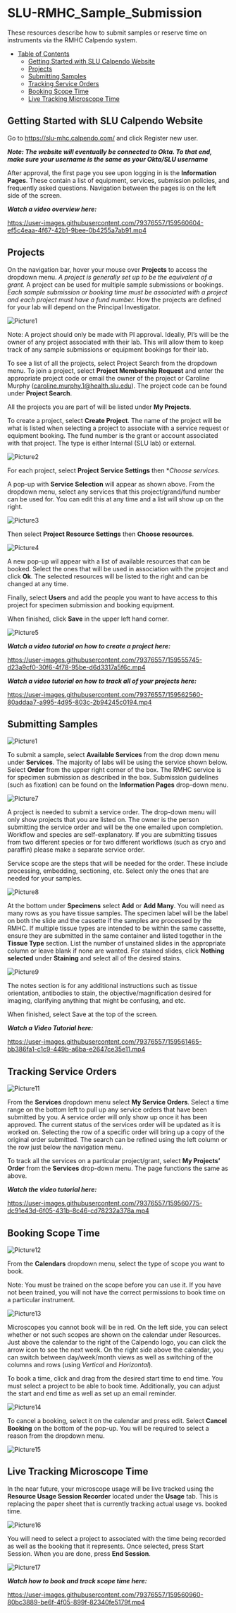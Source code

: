 # SLU-RMHC_Sample_Submission
These resources describe how to submit samples or reserve time on instruments via the RMHC Calpendo system.

- [Table of Contents](#table-of-contents)
  * [Getting Started with SLU Calpendo Website](#getting-started-with-slu-calpendo-website)
  * [Projects](#projects)
  * [Submitting Samples](#submitting-samples)
  * [Tracking Service Orders](#tracking-service-orders)
  * [Booking Scope Time](#booking-scope-time)
  * [Live Tracking Microscope Time](#live-tracking-microscope-time)

## Getting Started with SLU Calpendo Website 

Go to https://slu-mhc.calpendo.com/ and click Register new user.

***Note: The website will eventually be connected to Okta. To that end, make sure your username is the same as your Okta/SLU username***

After approval, the first page you see upon logging in is the **Information Pages**. These contain a list of equipment, services, submission policies, and frequently asked questions. Navigation between the pages is on the left side of the screen.

***Watch a video overview here:***

https://user-images.githubusercontent.com/79376557/159560604-ef5c4eaa-4f67-42b1-9bee-0b4255a7ab91.mp4

## Projects

On the navigation bar, hover your mouse over **Projects** to access the dropdown menu. *A project is generally set up to be the equivalent of a grant.* A project can be used for multiple sample submissions or bookings. *Each sample submission or booking time must be associated with a project and each project must have a fund number.* How the projects are defined for your lab will depend on the Principal Investigator.

![Picture1](https://user-images.githubusercontent.com/79376557/159553334-d8d942af-9656-4bb0-a385-bd11401a6cb9.png)

Note: A project should only be made with PI approval. Ideally, PI’s will be the owner of any project associated with their lab. This will allow them to keep track of any sample submissions or equipment bookings for their lab.  

To see a list of all the projects, select Project Search from the dropdown menu. To join a project, select **Project Membership Request** and enter the appropriate project code or email the owner of the project or Caroline Murphy (caroline.murphy.1@health.slu.edu). The project code can be found under **Project Search**.  

All the projects you are part of will be listed under **My Projects**. 

To create a project, select **Create Project**. The name of the project will be what is listed when selecting a project to associate with a service request or equipment booking. The fund number is the grant or account associated with that project. The type is either Internal (SLU lab) or external.  

![Picture2](https://user-images.githubusercontent.com/79376557/159553849-4956f53e-e698-4fcb-8cbc-af09e5cdb29f.png)

For each project, select **Project Service Settings** then **Choose services*. 

A pop-up with **Service Selection** will appear as shown above. From the dropdown menu, select any services that this project/grand/fund number can be used for. You can edit this at any time and a list will show up on the right.  

![Picture3](https://user-images.githubusercontent.com/79376557/159553885-1e3dd03d-83fc-4a5c-bb12-4ff73f0955db.png)

Then select **Project Resource Settings** then **Choose resources**.

![Picture4](https://user-images.githubusercontent.com/79376557/159554108-534e6965-d69f-4fd6-89b1-a4cfc7a6ee1a.png)

A new pop-up wil appear with a list of available resources that can be booked. Select the ones that will be used in association with the project and click **Ok**. The selected resources will be listed to the right and can be changed at any time. 

Finally, select **Users** and add the people you want to have access to this project for specimen submission and booking equipment.  

When finished, click **Save** in the upper left hand corner.  

![Picture5](https://user-images.githubusercontent.com/79376557/159554231-d9a3c824-ea1d-422b-95f7-8897f9cf037a.png)

***Watch a video tutorial on how to create a project here:***

https://user-images.githubusercontent.com/79376557/159555745-d23a9cf0-30f6-4f78-95be-d6d3317a5f6c.mp4

***Watch a video tutorial on how to track all of your projects here:***

https://user-images.githubusercontent.com/79376557/159562560-80addaa7-a995-4d95-803c-2b94245c0194.mp4

## Submitting Samples

![Picture1](https://user-images.githubusercontent.com/79376557/159554280-75991a07-4a6c-437c-892c-be970b5abfcc.png)

To submit a sample, select **Available Services** from the drop down menu under **Services**. The majority of labs will be using the service shown below. Select **Order** from the upper right corner of the box. The RMHC service is for specimen submission as described in the box. Submission guidelines (such as fixation) can be found on the **Information Pages** drop-down menu. 

![Picture7](https://user-images.githubusercontent.com/79376557/159554381-7a7668cc-5baf-4e65-95e1-a0da2851404a.png)

A project is needed to submit a service order. The drop-down menu will only show projects that you are listed on. The owner is the person submitting the service order and will be the one emailed upon completion. Workflow and species are self-explanatory. If you are submitting tissues from two different species or for two different workflows (such as cryo and paraffin) please make a separate service order.  

Service scope are the steps that will be needed for the order. These include processing, embedding, sectioning, etc. Select only the ones that are needed for your samples.  

![Picture8](https://user-images.githubusercontent.com/79376557/159554550-1efdb7e5-ade2-41f5-bf3c-0a181da5ac08.png)

At the bottom under **Specimens** select **Add** or **Add Many**. You will need as many rows as you have tissue samples. The specimen label will be the label on both the slide and the cassette if the samples are processed by the RMHC. If multiple tissue types are intended to be within the same cassette, ensure they are submitted in the same container and listed together in the **Tissue Type** section. List the number of unstained slides in the appropriate column or leave blank if none are wanted. For stained slides, click **Nothing selected** under **Staining** and select all of the desired stains.  

![Picture9](https://user-images.githubusercontent.com/79376557/159554608-9929a942-2dde-4d8b-bbd4-4efba2aebb92.png)

The notes section is for any additional instructions such as tissue orientation, antibodies to stain, the objective/magnification desired for imaging, clarifying anything that might be confusing, and etc.  

When finished, select Save at the top of the screen. 

***Watch a Video Tutorial here:***

https://user-images.githubusercontent.com/79376557/159561465-bb386fa1-c1c9-449b-a6ba-e2647ce35e11.mp4

## Tracking Service Orders

![Picture11](https://user-images.githubusercontent.com/79376557/159554766-38c9aa5d-2924-4e55-bba0-260e434f94b8.png)

From the **Services** dropdown menu select **My Service Orders**. Select a time range on the bottom left to pull up any service orders that have been submitted by you. A service order will only show up once it has been approved. The current status of the services order will be updated as it is worked on. Selecting the row of a specific order will bring up a copy of the original order submitted. The search can be refined using the left column or the row just below the navigation menu.  

To track all the services on a particular project/grant, select **My Projects’ Order** from the **Services** drop-down menu. The page functions the same as above.  

***Watch the video tutorial here:***

https://user-images.githubusercontent.com/79376557/159560775-dc91e43d-6f05-431b-8c46-cd78232a378a.mp4

## Booking Scope Time

![Picture12](https://user-images.githubusercontent.com/79376557/159554879-3e45ebaa-67f0-48fc-aae8-145f4f5c9988.png)

From the **Calendars** dropdown menu, select the type of scope you want to book. 

Note: You must be trained on the scope before you can use it. If you have not been trained, you will not have the correct permissions to book time on a particular instrument.   

![Picture13](https://user-images.githubusercontent.com/79376557/159554958-f942e789-57be-4b32-b99e-96cc78bd39ee.png)

Microscopes you cannot book will be in red. On the left side, you can select whether or not such scopes are shown on the calendar under Resources. Just above the calendar to the right of the Calpendo logo, you can click the arrow icon to see the next week. On the right side above the calendar, you can switch between day/week/month views as well as switching of the columns and rows (using *Vertical* and *Horizontal*). 

To book a time, click and drag from the desired start time to end time. You must select a project to be able to book time. Additionally, you can adjust the start and end time as well as set up an email reminder.  

![Picture14](https://user-images.githubusercontent.com/79376557/159555059-eb43267c-ad4b-4e29-9306-2dcab766959f.png)

To cancel a booking, select it on the calendar and press edit. Select **Cancel Booking** on the bottom of the pop-up. You will be required to select a reason from the dropdown menu.  

![Picture15](https://user-images.githubusercontent.com/79376557/159555117-0bb7c75e-ca4c-41e1-a114-302589fb4c88.png)

## Live Tracking Microscope Time
In the near future, your microscope usage will be live tracked using the **Resource Usage Session Recorder** located under the **Usage** tab. This is replacing the paper sheet that is currently tracking actual usage vs. booked time.  

![Picture16](https://user-images.githubusercontent.com/79376557/159555225-d88c0c3d-fff7-497f-b564-9d4e4446b8b1.png)

You will need to select a project to associated with the time being recorded as well as the booking that it represents. Once selected, press Start Session. When you are done, press **End Session**.  

![Picture17](https://user-images.githubusercontent.com/79376557/159555282-0961ecd2-42ef-4e3f-9547-2f491c6befea.png)

***Watch how to book and track scope time here:***

https://user-images.githubusercontent.com/79376557/159560960-80bc3889-be6f-4f05-899f-82340fe5179f.mp4

